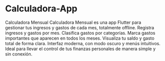 # Calculadora-App
Calculadora Mensual Calculadora Mensual es una app Flutter para gestionar tus ingresos y gastos de cada mes, totalmente offline. Registra ingresos y gastos por mes. Clasifica gastos por categorías. Marca gastos importantes que aparecen en todos los meses. Visualiza tu saldo y gasto total de forma clara. Interfaz moderna, con modo oscuro y menús intuitivos. Ideal para llevar el control de tus finanzas personales de manera simple y sin conexión.
